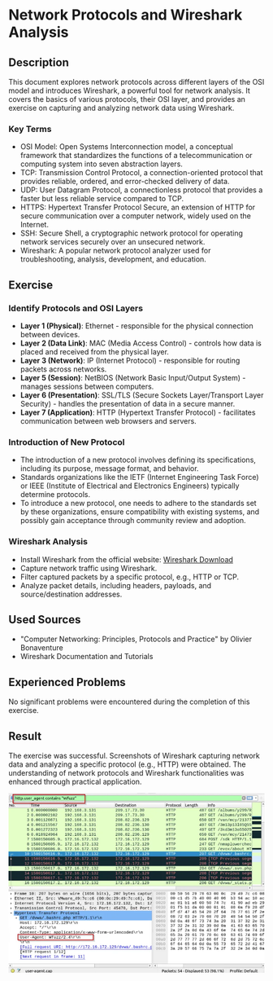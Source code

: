 # Network Protocols and Wireshark Analysis

## Description
This document explores network protocols across different layers of the OSI model and introduces Wireshark, a powerful tool for network analysis. It covers the basics of various protocols, their OSI layer, and provides an exercise on capturing and analyzing network data using Wireshark.

### Key Terms
- OSI Model: Open Systems Interconnection model, a conceptual framework that standardizes the functions of a telecommunication or computing system into seven abstraction layers.
- TCP: Transmission Control Protocol, a connection-oriented protocol that provides reliable, ordered, and error-checked delivery of data.
- UDP: User Datagram Protocol, a connectionless protocol that provides a faster but less reliable service compared to TCP.
- HTTPS: Hypertext Transfer Protocol Secure, an extension of HTTP for secure communication over a computer network, widely used on the Internet.
- SSH: Secure Shell, a cryptographic network protocol for operating network services securely over an unsecured network.
- Wireshark: A popular network protocol analyzer used for troubleshooting, analysis, development, and education.

## Exercise
### Identify Protocols and OSI Layers
- **Layer 1 (Physical)**: Ethernet - responsible for the physical connection between devices.
- **Layer 2 (Data Link)**: MAC (Media Access Control) - controls how data is placed and received from the physical layer.
- **Layer 3 (Network)**: IP (Internet Protocol) - responsible for routing packets across networks.
- **Layer 5 (Session)**: NetBIOS (Network Basic Input/Output System) - manages sessions between computers.
- **Layer 6 (Presentation)**: SSL/TLS (Secure Sockets Layer/Transport Layer Security) - handles the presentation of data in a secure manner.
- **Layer 7 (Application)**: HTTP (Hypertext Transfer Protocol) - facilitates communication between web browsers and servers.

### Introduction of New Protocol
- The introduction of a new protocol involves defining its specifications, including its purpose, message format, and behavior.
- Standards organizations like the IETF (Internet Engineering Task Force) or IEEE (Institute of Electrical and Electronics Engineers) typically determine protocols.
- To introduce a new protocol, one needs to adhere to the standards set by these organizations, ensure compatibility with existing systems, and possibly gain acceptance through community review and adoption.

### Wireshark Analysis
- Install Wireshark from the official website: [Wireshark Download](https://www.wireshark.org/download.html)
- Capture network traffic using Wireshark.
- Filter captured packets by a specific protocol, e.g., HTTP or TCP.
- Analyze packet details, including headers, payloads, and source/destination addresses.

## Used Sources
- "Computer Networking: Principles, Protocols and Practice" by Olivier Bonaventure
- Wireshark Documentation and Tutorials

## Experienced Problems
No significant problems were encountered during the completion of this exercise. 

## Result
The exercise was successful. Screenshots of Wireshark capturing network data and analyzing a specific protocol (e.g., HTTP) were obtained. The understanding of network protocols and Wireshark functionalities was enhanced through practical application. 

![ERROR](https://github.com/techgrounds/cloud-assignments-hollowearthyes/blob/811dc7026b5b758c887346c987e521a58375666e/00_includes/Networking/1_53H9Kepo4f5r09Znge_zuA.jpeg)

